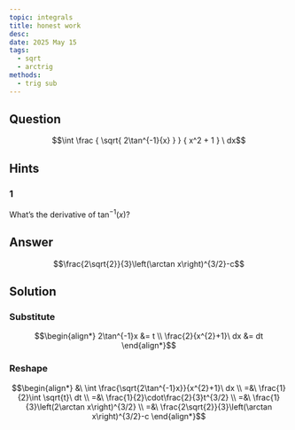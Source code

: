 ```yaml
---
topic: integrals
title: honest work
desc: 
date: 2025 May 15
tags:
  - sqrt
  - arctrig
methods:
  - trig sub
---
```



## Question
```math
\int
  \frac
    { \sqrt{ 2\tan^{-1}{x} } }
    { x^2 + 1 }
\ dx
```


## Hints

### 1
What’s the derivative of $\tan^{-1}(x)$?


## Answer
```math
\frac{2\sqrt{2}}{3}\left(\arctan x\right)^{3/2}-c
```


## Solution

### Substitute
```math
\begin{align*}
  2\tan^{-1}x &= t
  \\ \frac{2}{x^{2}+1}\ dx &= dt
\end{align*}
```

### Reshape
```math
\begin{align*}
  &\ \int \frac{\sqrt{2\tan^{-1}x}}{x^{2}+1}\ dx
  \\ =&\ \frac{1}{2}\int \sqrt{t}\ dt
  \\ =&\ \frac{1}{2}\cdot\frac{2}{3}t^{3/2}
  \\ =&\ \frac{1}{3}\left(2\arctan x\right)^{3/2}
  \\ =&\ \frac{2\sqrt{2}}{3}\left(\arctan x\right)^{3/2}-c
\end{align*}
```
